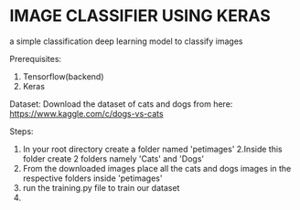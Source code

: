 # IMAGE CLASSIFIER USING KERAS
a simple classification deep learning model to classify images

Prerequisites:
1. Tensorflow(backend)
2. Keras

Dataset:
 Download the dataset of cats and dogs from here: https://www.kaggle.com/c/dogs-vs-cats
 
 Steps:
 1. In your root directory create a folder named 'petimages'
 2.Inside this folder create 2 folders namely 'Cats' and 'Dogs'
 3. From the downloaded images place all the cats and dogs images in the respective folders inside 'petimages'
 4. run the training.py file to train our dataset
 5.
